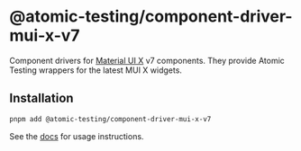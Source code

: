 # @atomic-testing/component-driver-mui-x-v7

Component drivers for [Material UI X](https://mui.com/x/) v7 components.
They provide Atomic Testing wrappers for the latest MUI X widgets.

## Installation

```bash
pnpm add @atomic-testing/component-driver-mui-x-v7
```

See the [docs](https://atomic-testing.dev/) for usage instructions.
